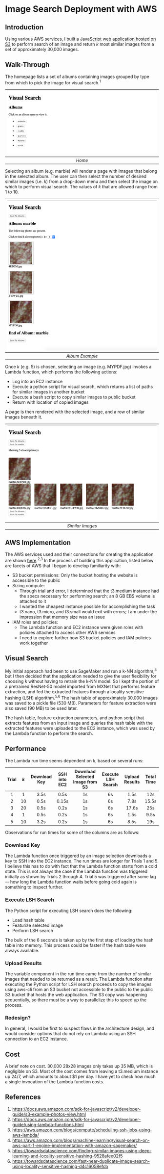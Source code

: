# Image Search Deployment with AWS

## Introduction
Using various AWS services, I built a [JavaScript web application hosted on S3](http://image-search-public.s3-website-us-east-1.amazonaws.com/) to perform search of an image and return *k* most similar images from a set of approximately 30,000 images.

## Walk-Through
The homepage lists a set of albums containing images grouped by type from which to pick the image for visual search.<sup>1</sup>

| ![home.jpg](images/home.png) | 
|:--:| 
| *Home* |

Selecting an album (e.g. marble) will render a page with images that belong in the selected album. The user can then select the number of desired similar images (i.e. *k*) from a drop-down menu and then select the image on which to perform visual search. The values of *k* that are allowed range from 1 to 10.

| ![album.jpg](images/album.png) | 
|:--:| 
| *Album Example* |

Once *k* (e.g. 5) is chosen, selecting an image (e.g. MYPDF.jpg) invokes a Lambda function, which performs the following actions:

- Log into an EC2 instance
- Execute a python script for visual search, which returns a list of paths for similar images in another bucket
- Execute a bash script to copy similar images to public bucket
- Return with location of copied images

A page is then rendered with the selected image, and a row of similar images beneath it.

| ![result.jpg](images/result.png) | 
|:--:| 
| *Similar Images* |

## AWS Implementation
The AWS services used and their connections for creating the application are shown <a href="images/diagram.pdf">here</a>.<sup>2,3</sup> In the process of building this application, listed below are facets of AWS that I began to develop familiarity with:

- S3 bucket permissions: Only the bucket hosting the website is accessible to the public
- Sizing compute:
	- Through trial and error, I determined that the t3.medium instance had the specs necessary for performing search; an 8 GB EBS volume is attached to it
	- I wanted the cheapest instance possible for accomplishing the task
	- t3.nano, t3.micro, and t3.small would exit with errors; I am under the impression that memory size was an issue
- IAM roles and policies:
	- The Lambda function and EC2 instance were given roles with policies attached to access other AWS services
	- I need to explore further how S3 bucket policies and IAM policies work together

## Visual Search
My initial approach had been to use SageMaker and run a k-NN algorithm,<sup>4</sup> but I then decided that the application needed to give the user flexibility for choosing *k* without having to retrain the k-NN model. So I kept the portion of a pretrained ResNet-50 model imported from MXNet that performs feature extraction, and fed the extracted features through a locality sensitive hashing (LSH) algorithm.<sup>5,6</sup> The hash table of approximately 30,000 images was saved to a pickle file (530 MB). Parameters for feature extraction were also saved (90 MB) to be used later.

The hash table, feature extraction parameters, and python script that extracts features from an input image and queries the hash table with the extracted features were uploaded to the EC2 instance, which was used by the Lambda function to perform the search.

## Performance
The Lambda run time seems dependent on *k*, based on several runs:

| Trial | *k* | Download Key | SSH into EC2 | Download Selected Image from S3 | Execute LSH Search | Upload Results | Total Time |
|:--:|:--:|:--:|:--:|:--:|:--:|:--:|:--:| 
| 1 | 1 | 3.5s | 0.5s | 1s | 6s | 1.5s | 12s |
| 2 | 10 | 0.5s | 0.15s | 1s | 6s | 7.8s | 15.5s |
| 3 | 20 | 0.5s | 0.2s | 1s | 6s | 17.6s | 25s |
| 4 | 1 | 0.5s | 0.2s | 1s | 6s | 1.5s | 9.5s |
| 5 | 10 | 3.2s | 0.2s | 1s | 6s | 8.5s | 19s |

Observations for run times for some of the columns are as follows:

### Download Key
The Lambda function once triggered by an image selection downloads a key to SSH into the EC2 instance. The run times are longer for Trials 1 and 5. I believe this has to do with fact that the Lambda function starts from a cold state. This is not always the case if the Lambda function was triggered initially as shown by Trials 2 through 4. Trial 5 was triggered after some lag -- how long the Lambda function waits before going cold again is something to inspect further.

### Execute LSH Search
The Python script for executing LSH search does the following:
- Load hash table
- Featurize selected image
- Perform LSH search

The bulk of the 6 seconds is taken up by the first step of loading the hash table into memory. This process could be faster if the hash table were always available.

### Upload Results
The variable component in the run time came from the number of similar images that needed to be returned as a result. The Lambda function after executing the Python script for LSH search proceeds to copy the images using aws-cli from an S3 bucket not accessible to the public to the public S3 bucket that hosts the web application. The S3 copy was happening sequentially, so there must be a way to parallelize this to speed up the process.

### Redesign?
In general, I would be first to suspect flaws in the architecture design, and would consider options that do not rely on Lambda using an SSH connection to an EC2 instance.

## Cost
A brief note on cost. 30,000 28x28 images only takes up 35 MB, which is negligible on S3. Most of the cost comes from leaving a t3.medium instance up 24/7, which amounts to about $1 per day. I have yet to check how much a single invocation of the Lambda function costs.

## References
1. https://docs.aws.amazon.com/sdk-for-javascript/v2/developer-guide/s3-example-photos-view.html
2. https://docs.aws.amazon.com/sdk-for-javascript/v2/developer-guide/using-lambda-functions.html
3. https://aws.amazon.com/blogs/compute/scheduling-ssh-jobs-using-aws-lambda/
4. https://aws.amazon.com/blogs/machine-learning/visual-search-on-aws-part-1-engine-implementation-with-amazon-sagemaker/
5. https://towardsdatascience.com/finding-similar-images-using-deep-learning-and-locality-sensitive-hashing-9528afee02f5
6. https://towardsdatascience.com/fast-near-duplicate-image-search-using-locality-sensitive-hashing-d4c16058efcb
